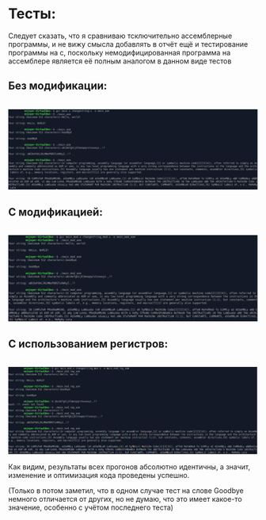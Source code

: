 # Тесты:

Следует сказать, что я сравниваю тсключительно ассемблерные программы, и не вижу смысла добавлять в отчёт ещё и тестирование программы на c, поскольку немодифицированная программа на ассемблере является её полным аналогом в данном виде тестов

## Без модификации:
<br> ![](228Orig_test.png)
## С модификацией:
<br> ![](228Mod_test.png)
## С использованием регистров:
<br> ![](228Reg_test.png)

Как видим, результаты всех прогонов абсолютно идентичны, а значит, изменение и оптимизация кода проведены успешно.

(Только в потом заметил, что в одном случае тест на слове Goodbye немного отличается от других, но не думаю, что это имеет какое-то значение, особенно с учётом последнего теста)

